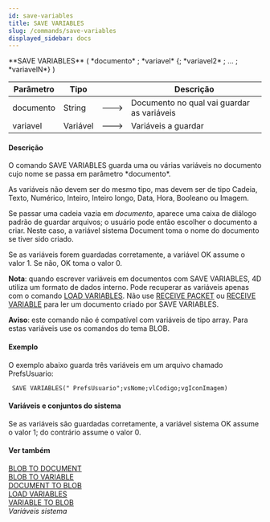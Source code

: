 ```yaml
---
id: save-variables
title: SAVE VARIABLES
slug: /commands/save-variables
displayed_sidebar: docs
---
```


<!--REF #_command_.SAVE VARIABLES.Syntax-->**SAVE VARIABLES** ( *documento* ; *variavel* {; *variavel2* ; ... ; *variavelN*} )<!-- END REF-->
<!--REF #_command_.SAVE VARIABLES.Params-->
| Parâmetro | Tipo |  | Descrição |
| --- | --- | --- | --- |
| documento | String | &#x1F852; | Documento no qual vai guardar as variáveis |
| variavel | Variável | &#x1F852; | Variáveis a guardar |

<!-- END REF-->

#### Descrição 

<!--REF #_command_.SAVE VARIABLES.Summary-->O comando SAVE VARIABLES guarda uma ou várias variáveis no documento cujo nome se passa em parâmetro *documento*.<!-- END REF-->  

As variáveis não devem ser do mesmo tipo, mas devem ser de tipo Cadeia, Texto, Numérico, Inteiro, Inteiro longo, Data, Hora, Booleano ou Imagem.  
  
Se passar uma cadeia vazia em *documento*, aparece uma caixa de diálogo padrão de guardar arquivos; o usuário pode então escolher o documento a criar. Neste caso, a variável sistema Document toma o nome do documento se tiver sido criado.

Se as variáveis forem guardadas corretamente, a variável OK assume o valor 1\. Se não, OK toma o valor 0.  
  
**Nota**: quando escrever variáveis em documentos com SAVE VARIABLES, 4D utiliza um formato de dados interno. Pode recuperar as variáveis apenas com o comando [LOAD VARIABLES](load-variables.md). Não use [RECEIVE PACKET](receive-packet.md) ou [RECEIVE VARIABLE](receive-variable.md) para ler um documento criado por SAVE VARIABLES.  
  
**Aviso**: este comando não é compatível com variáveis de tipo array. Para estas variáveis use os comandos do tema BLOB.

#### Exemplo 

O exemplo abaixo guarda três variáveis em um arquivo chamado PrefsUsuario: 

```4d
 SAVE VARIABLES(" PrefsUsuario";vsNome;vlCodigo;vgIconImagem)
```

#### Variáveis e conjuntos do sistema 

Se as variáveis são guardadas corretamente, a variável sistema OK assume o valor 1; do contrário assume o valor 0.

#### Ver também 

[BLOB TO DOCUMENT](blob-to-document.md)  
[BLOB TO VARIABLE](blob-to-variable.md)  
[DOCUMENT TO BLOB](document-to-blob.md)  
[LOAD VARIABLES](load-variables.md)  
[VARIABLE TO BLOB](variable-to-blob.md)  
*Variáveis sistema*  